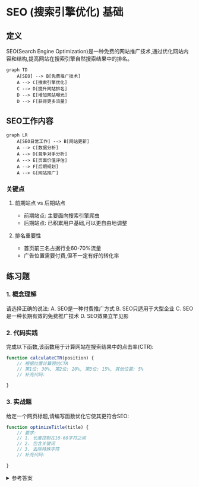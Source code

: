 # SEO (搜索引擎优化) 基础

## 定义
SEO(Search Engine Optimization)是一种免费的网站推广技术,通过优化网站内容和结构,提高网站在搜索引擎自然搜索结果中的排名。

```mermaid
graph TD
    A[SEO] --> B[免费推广技术]
    A --> C[搜索引擎优化]
    C --> D[提升网站排名]
    D --> E[增加网站曝光]
    D --> F[获得更多流量]
```


## SEO工作内容

```mermaid
graph LR
    A[SEO日常工作] --> B[网站更新]
    A --> C[数据分析]
    A --> D[竞争对手分析]
    A --> E[页面价值评估]
    A --> F[后期规划]
    A --> G[网站推广]
```


### 关键点
1. 前期站点 vs 后期站点
   - 前期站点: 主要面向搜索引擎爬虫
   - 后期站点: 已积累用户基础,可以更自由地调整

2. 排名重要性
   - 首页前三名占据行业60-70%流量
   - 广告位置需要付费,但不一定有好的转化率

## 练习题

### 1. 概念理解
请选择正确的说法:
A. SEO是一种付费推广方式
B. SEO只适用于大型企业
C. SEO是一种长期有效的免费推广技术
D. SEO效果立竿见影

### 2. 代码实践
完成以下函数,该函数用于计算网站在搜索结果中的点击率(CTR):
```javascript
function calculateCTR(position) {
    // 根据位置计算预估CTR
    // 第1位: 30%, 第2位: 20%, 第3位: 15%, 其他位置: 5%
    // 补充代码:
    
}
```


### 3. 实战题
给定一个网页标题,请编写函数优化它使其更符合SEO:
```javascript
function optimizeTitle(title) {
    // 要求:
    // 1. 长度控制在10-60字符之间
    // 2. 包含关键词
    // 3. 去除特殊字符
    // 补充代码:
    
}
```


<details>
<summary>参考答案</summary>

### 概念题答案
正确答案: C

### 代码题1答案
```javascript
function calculateCTR(position) {
    if (position === 1) return 0.30;
    if (position === 2) return 0.20;
    if (position === 3) return 0.15;
    return 0.05;
}
```


### 代码题2答案
```javascript
function optimizeTitle(title) {
    // 去除特殊字符
    let cleaned = title.replace(/[^\w\s\-]/g, '');
    // 控制长度
    cleaned = cleaned.substring(0, 60);
    return cleaned.trim();
}
```

</details>